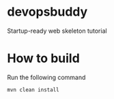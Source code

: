 # devopsbuddy
Startup-ready web skeleton tutorial

# How to build
Run the following command
```
mvn clean install
```
